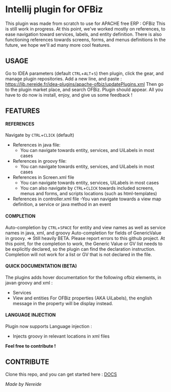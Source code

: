 # Intellij plugin for OFBiz
This plugin was made from scratch to use for APACHE free ERP : OFBiz
This is still work in progress.
At this point, we've worked mostly on references, to ease navigation toward services, labels, and entity definition.
There is also functioning references towards screens, forms, and menus definitions
In the future, we hope we'll ad many more cool features.

## USAGE
Go to IDEA parameters (default `CTRL`+`ALT`+`S`) then plugin, click the gear, and manage plugin repositories.
Add a new line, and paste :
https://lib.nereide.fr/idea-plugins/apache-ofbiz/updatePlugins.xml
Then go to the plugin market place, and search OFBiz. Plugin should appear.
All you have to do now is install, enjoy, and give us some feedback !

## FEATURES
#### REFERENCES 
Navigate by `CTRL`+`CLICK` (default)
- References in java file:
  - You can navigate towards entity, services, and UiLabels in most cases
- References in groovy file:
  - You can navigate towards entity, services, and UiLabels in most cases
- References in Screen.xml file
  - You can navigate towards entity, services, UiLabels in most cases
  - You can also navigate by `CTRL`+`CLICK` towards included screens, menus and forms, and scripts locations (such as html-templates)
- References in controller.xml file
  -You van navigate towards a view map definition, a service or java method in an event

#### COMPLETION 
Auto-completion by `CTRL`+`SPACE` for entity and view names as well as service names in java, xml, and groovy
Auto-completion for fields of GenericValue in groovy.
=> Still heavily BETA. Please report errors to this github project.
At this point, for the completion to work, the Generic Value or GV list needs to be explicitly declared, so the plugin can
find the declaration instruction. 
Completion will not work for a list or GV that is not declared in the file.

#### QUICK DOCUMENTATION (BETA)
The plugins adds hover documentation for the following ofbiz elements, in javan groovy and xml :
- Services
- View and entities
For OFBiz properties (AKA UiLabels), the english message in the property will be display instead.

#### LANGUAGE INJECTION
Plugin now supports Language injection :
- Injects groovy in relevant locations in xml files

**Feel free to contribute !**
## CONTRIBUTE
Clone this repo, and you can get started here : [DOCS](https://plugins.jetbrains.com/docs/intellij/basics.html)

*Made by Nereide*